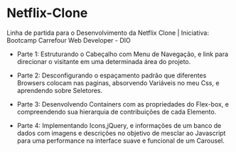 # Netflix-Clone
Linha de partida para o Desenvolvimento da Netflix Clone | Iniciativa: Bootcamp Carrefour Web Developer - DIO

* Parte 1:  Estruturando o Cabeçalho com Menu de Navegação, e link para direcionar o visitante em uma determinada área do projeto.

* Parte 2: Desconfigurando o espaçamento padrão que diferentes Browsers colocam nas paginas, absorvendo Variáveis no meu Css, e aprendendo sobre Seletores.

* Parte 3: Desenvolvendo Containers com as propriedades do Flex-box, e compreendendo sua hierarquia de contribuições de cada Elemento.

* Parte 4: Implementando Icons,jQuery, e informações de um banco de dados com imagens e descrições no objetivo de mesclar ao Javascript para uma performance na interface suave e funcional de um Carousel.

